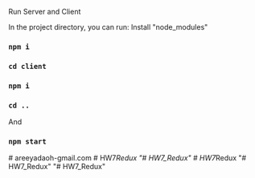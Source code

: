 Run Server and Client

In the project directory, you can run:
Install "node_modules"
### `npm i`
### `cd client`
### `npm i`
### `cd ..`

And

### `npm start`
#   a r e e y a d a o h - g m a i l . c o m  
 #   H W 7 _ R e d u x  
 "# HW7_Redux" 
#   H W 7 _ R e d u x  
 "# HW7_Redux" 
"# HW7_Redux" 
